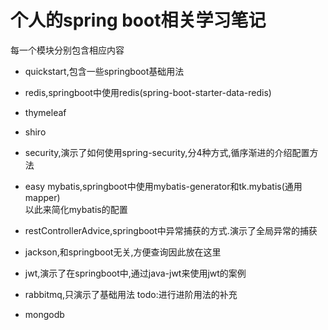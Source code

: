 # 个人的spring boot相关学习笔记

每一个模块分别包含相应内容

- quickstart,包含一些springboot基础用法  

- redis,springboot中使用redis(spring-boot-starter-data-redis)

- thymeleaf

- shiro

- security,演示了如何使用spring-security,分4种方式,循序渐进的介绍配置方法

- easy mybatis,springboot中使用mybatis-generator和tk.mybatis(通用mapper)  
  以此来简化mybatis的配置  

- restControllerAdvice,springboot中异常捕获的方式.演示了全局异常的捕获

- jackson,和springboot无关,方便查询因此放在这里

- jwt,演示了在springboot中,通过java-jwt来使用jwt的案例  

- rabbitmq,只演示了基础用法
  todo:进行进阶用法的补充  

- mongodb  